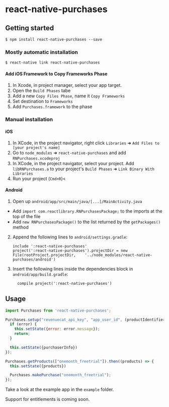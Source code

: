 
# react-native-purchases

## Getting started

`$ npm install react-native-purchases --save`

### Mostly automatic installation

`$ react-native link react-native-purchases`

#### Add iOS Framework to Copy Frameworks Phase

1. In Xcode, in project manager, select your app target.
2. Open the `Build Phases` tabe
3. Add a new `Copy Files Phase`, name it `Copy Frameworks`
4. Set destination to `Frameworks`
5. Add `Purchases.framework` to the phase

### Manual installation


#### iOS

1. In XCode, in the project navigator, right click `Libraries` ➜ `Add Files to [your project's name]`
2. Go to `node_modules` ➜ `react-native-purchases` and add `RNPurchases.xcodeproj`
3. In XCode, in the project navigator, select your project. Add `libRNPurchases.a` to your project's `Build Phases` ➜ `Link Binary With Libraries`
4. Run your project (`Cmd+R`)<

#### Android

1. Open up `android/app/src/main/java/[...]/MainActivity.java`
  - Add `import com.reactlibrary.RNPurchasesPackage;` to the imports at the top of the file
  - Add `new RNPurchasesPackage()` to the list returned by the `getPackages()` method
2. Append the following lines to `android/settings.gradle`:
  	```
  	include ':react-native-purchases'
  	project(':react-native-purchases').projectDir = new File(rootProject.projectDir, 	'../node_modules/react-native-purchases/android')
  	```
3. Insert the following lines inside the dependencies block in `android/app/build.gradle`:
  	```
      compile project(':react-native-purchases')
  	```

## Usage
```javascript
import Purchases from 'react-native-purchases';

Purchases.setup("revenuecat_api_key", "app_user_id", (productIdentifier, purchaserInfo, error) => {
  if (error) {
    this.setState({error: error.message});
    return;
  }

  this.setState({purchaserInfo})
});

Purchases.getProducts(["onemonth_freetrial"]).then((products) => {
  this.setState({products})

  Purchases.makePurchase("onemonth_freetrial");
});

```

Take a look at the example app in the `example` folder.

Support for entitlements is coming soon.
  